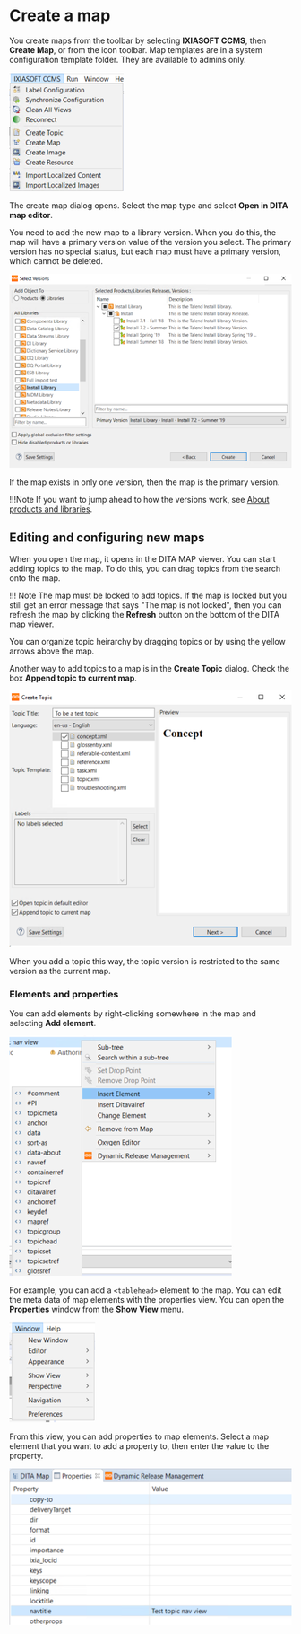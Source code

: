 # Create a map

You create maps from the toolbar by selecting __IXIASOFT CCMS__, then __Create Map__, or from the icon toolbar. Map templates are in a system configuration template folder. They are available to admins only.

![create](./images/createTopic.png)

The create map dialog opens. Select the map type and select __Open in DITA map editor__.

You need to add the new map to a library version. When you do this, the map will have a primary version value of the version you select. The primary version has no special status, but each map must have a primary version, which cannot be deleted.

![version](./images/selectVersion.png)

If the map exists in only one version, then the map is the primary version. 

!!!Note
If you want to jump ahead to how the versions work, see [About products and libraries](#About-products-and-libraries).

## Editing and configuring new maps

When you open the map, it opens in the DITA MAP viewer. You can start adding topics to the map. To do this, you can drag topics from the search onto the map. 

!!! Note
The map must be locked to add topics. If the map is locked but you still get an error message that says "The map is not locked", then you can refresh the map by clicking the __Refresh__ button on the bottom of the DITA map viewer.

You can organize topic heirarchy by dragging topics or by using the yellow arrows above the map. 

Another way to add topics to a map is in the __Create Topic__ dialog. Check the box __Append topic to current map__.

![append](./images/appendToMap.png)

When you add a topic this way, the topic version is restricted to the same version as the current map.

### Elements and properties

You can add elements by right-clicking somewhere in the map and selecting __Add element__.

![elements](./images/insertElement.png)

For example, you can add a `<tablehead>` element to the map. You can edit the meta data of map elements with the properties view. You can open the __Properties__ window from the __Show View__ menu.

![showview](./images/showView.png)

From this view, you can add properties to map elements. Select a map element that you want to add a property to, then enter the value to the property.

![propertyvalue](./images/addPropertyValue.png)







